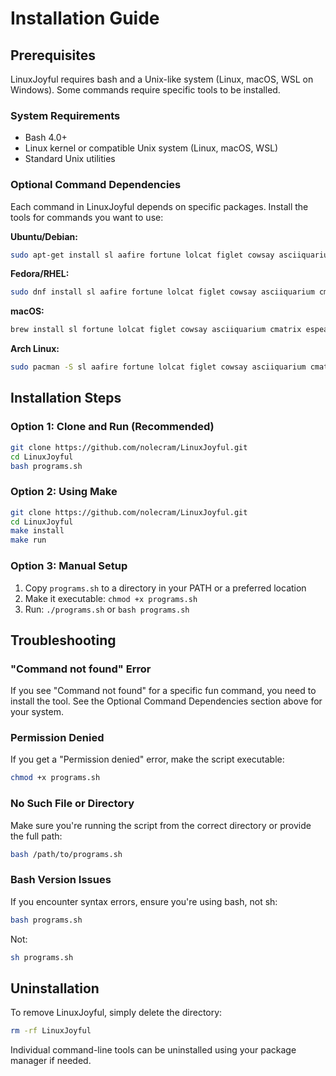 # Installation Guide

## Prerequisites

LinuxJoyful requires bash and a Unix-like system (Linux, macOS, WSL on Windows). Some commands require specific tools to be installed.

### System Requirements
- Bash 4.0+
- Linux kernel or compatible Unix system (Linux, macOS, WSL)
- Standard Unix utilities

### Optional Command Dependencies

Each command in LinuxJoyful depends on specific packages. Install the tools for commands you want to use:

**Ubuntu/Debian:**
```bash
sudo apt-get install sl aafire fortune lolcat figlet cowsay asciiquarium cmatrix x11-apps espeak
```

**Fedora/RHEL:**
```bash
sudo dnf install sl aafire fortune lolcat figlet cowsay asciiquarium cmatrix xorg-x11-apps espeak
```

**macOS:**
```bash
brew install sl fortune lolcat figlet cowsay asciiquarium cmatrix espeak
```

**Arch Linux:**
```bash
sudo pacman -S sl aafire fortune lolcat figlet cowsay asciiquarium cmatrix xorg-xeyes espeak
```

## Installation Steps

### Option 1: Clone and Run (Recommended)
```bash
git clone https://github.com/nolecram/LinuxJoyful.git
cd LinuxJoyful
bash programs.sh
```

### Option 2: Using Make
```bash
git clone https://github.com/nolecram/LinuxJoyful.git
cd LinuxJoyful
make install
make run
```

### Option 3: Manual Setup
1. Copy `programs.sh` to a directory in your PATH or a preferred location
2. Make it executable: `chmod +x programs.sh`
3. Run: `./programs.sh` or `bash programs.sh`

## Troubleshooting

### "Command not found" Error
If you see "Command not found" for a specific fun command, you need to install the tool. See the Optional Command Dependencies section above for your system.

### Permission Denied
If you get a "Permission denied" error, make the script executable:
```bash
chmod +x programs.sh
```

### No Such File or Directory
Make sure you're running the script from the correct directory or provide the full path:
```bash
bash /path/to/programs.sh
```

### Bash Version Issues
If you encounter syntax errors, ensure you're using bash, not sh:
```bash
bash programs.sh
```
Not:
```bash
sh programs.sh
```

## Uninstallation

To remove LinuxJoyful, simply delete the directory:
```bash
rm -rf LinuxJoyful
```

Individual command-line tools can be uninstalled using your package manager if needed.
